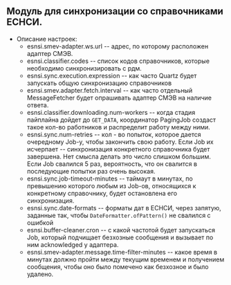  ## Модуль для синхронизации со справочниками ЕСНСИ.
- Описание настроек:
    - esnsi.smev-adapter.ws.url -- адрес, по которому расположен адаптер СМЭВ.
    - esnsi.classifier.codes -- список кодов справочников, которые необходимо синхронизировать с рдм.
    - esnsi.sync.execution.expression -- как часто Quartz будет запускать общую синхронизацию справочников
    - esnsi.smev.adapter.fetch.interval -- как часто отдельный MessageFetcher будет опрашивать адаптер СМЭВ на наличие ответа.
    - esnsi.classifier.downloading.num-workers -- когда стадия пайплайна дойдет до `GET_DATA`, координатор PagingJob создаст такое кол-во 
    работников и распределит работу между ними.
    - esnsi.sync.num-retries -- кол - во попыток, которое дается очередному Job-у, чтобы закончить свою работу. Если Job их исчерпает -- синхронизация конкретного справочника будет завершена.
    Нет смысла делать это число слишком большим. Если Job свалился 5 раз, вероятность, что он свалится в последующие попытки раз очень высокая. 
    - esnsi.sync.job-timeout-minutes -- таймаут в минутах, по превышению которого любым из Job-ов, относящихся к конкретному справочнику, будет остановлена его синхронизация.
    - esnsi.sync.date-formats -- форматы дат в ЕСНСИ, через запятую, заданные так, чтобы `DateFormatter.ofPattern()` не свалился с ошибкой 
    - esnsi.buffer-cleaner.cron -- с какой частотой будет запускаться Job, который подчищает безхозные сообщения и вызывает по ним acknowledged у адаптера.
    - esnsi.smev-adapter.message.time-filter-minutes -- какое время в минутах должно пройти между текущим временем и получением сообщения, чтобы оно было помечено как безхозное и было удалено. 
    